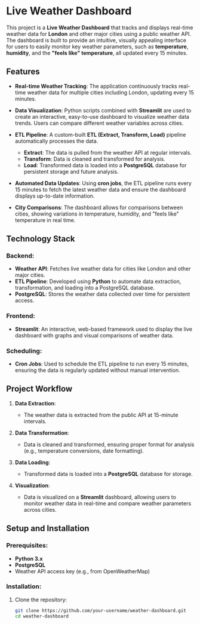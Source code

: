 # Live Weather Dashboard

This project is a **Live Weather Dashboard** that tracks and displays real-time weather data for **London** and other major cities using a public weather API. The dashboard is built to provide an intuitive, visually appealing interface for users to easily monitor key weather parameters, such as **temperature**, **humidity**, and the **"feels like" temperature**, all updated every 15 minutes.

## Features

- **Real-time Weather Tracking**: The application continuously tracks real-time weather data for multiple cities including London, updating every 15 minutes.
  
- **Data Visualization**: Python scripts combined with **Streamlit** are used to create an interactive, easy-to-use dashboard to visualize weather data trends. Users can compare different weather variables across cities.

- **ETL Pipeline**: A custom-built **ETL (Extract, Transform, Load)** pipeline automatically processes the data. 
  - **Extract**: The data is pulled from the weather API at regular intervals.
  - **Transform**: Data is cleaned and transformed for analysis.
  - **Load**: Transformed data is loaded into a **PostgreSQL** database for persistent storage and future analysis.

- **Automated Data Updates**: Using **cron jobs**, the ETL pipeline runs every 15 minutes to fetch the latest weather data and ensure the dashboard displays up-to-date information.

- **City Comparisons**: The dashboard allows for comparisons between cities, showing variations in temperature, humidity, and "feels like" temperature in real time.

## Technology Stack

### Backend:
- **Weather API**: Fetches live weather data for cities like London and other major cities.
- **ETL Pipeline**: Developed using **Python** to automate data extraction, transformation, and loading into a PostgreSQL database.
- **PostgreSQL**: Stores the weather data collected over time for persistent access.

### Frontend:
- **Streamlit**: An interactive, web-based framework used to display the live dashboard with graphs and visual comparisons of weather data.
  
### Scheduling:
- **Cron Jobs**: Used to schedule the ETL pipeline to run every 15 minutes, ensuring the data is regularly updated without manual intervention.

## Project Workflow

1. **Data Extraction**: 
   - The weather data is extracted from the public API at 15-minute intervals.
   
2. **Data Transformation**:
   - Data is cleaned and transformed, ensuring proper format for analysis (e.g., temperature conversions, date formatting).

3. **Data Loading**:
   - Transformed data is loaded into a **PostgreSQL** database for storage.

4. **Visualization**:
   - Data is visualized on a **Streamlit** dashboard, allowing users to monitor weather data in real-time and compare weather parameters across cities.

## Setup and Installation

### Prerequisites:
- **Python 3.x**
- **PostgreSQL**
- Weather API access key (e.g., from OpenWeatherMap)
  
### Installation:

1. Clone the repository:

   ```bash
   git clone https://github.com/your-username/weather-dashboard.git
   cd weather-dashboard
